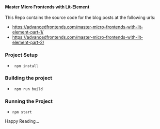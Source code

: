 #### Master Micro Frontends with Lit-Element  
This Repo contains the source code for the blog posts at the following urls:  
* https://advancedfrontends.com/master-micro-frontends-with-lit-element-part-1/ 
* https://advancedfrontends.com/master-micro-frontends-with-lit-element-part-2/ 

### Project Setup
* ``` npm install```

### Building the project
* ``` npm run build```

### Running the Project
* ```npm start```

Happy Reading...